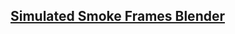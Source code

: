 ## [Simulated Smoke Frames Blender](https://drive.google.com/drive/folders/1lnvsnnG0uJzCZjoJXkoGawoyZdSQUDID?usp=sharing)

